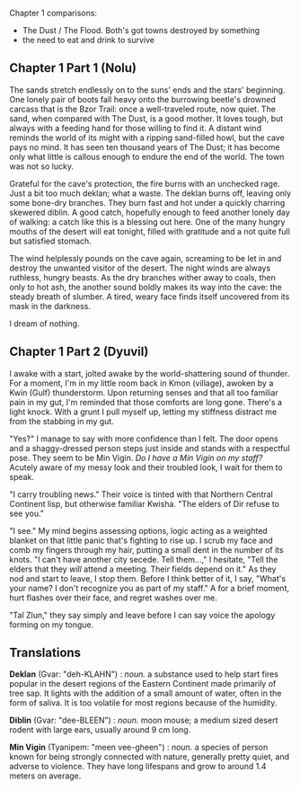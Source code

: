 
Chapter 1 comparisons:
- The Dust / The Flood. Both's got towns destroyed by something
- the need to eat and drink to survive
## Chapter 1 Part 1 (Nolu)

The sands stretch endlessly on to the suns' ends and the stars' beginning. One lonely pair of boots fall heavy onto the burrowing beetle's drowned carcass that is the Bzor Trail: once a well-traveled route, now quiet. The sand, when compared with The Dust, is a good mother. It loves tough, but always with a feeding hand for those willing to find it. A distant wind reminds the world of its might with a ripping sand-filled howl, but the cave pays no mind. It has seen ten thousand years of The Dust; it has become only what little is callous enough to endure the end of the world. The town was not so lucky.

Grateful for the cave's protection, the fire burns with an unchecked rage. Just a bit too much deklan; what a waste. The deklan burns off, leaving only some bone-dry branches. They burn fast and hot under a quickly charring skewered diblin. A good catch, hopefully enough to feed another lonely day of walking: a catch like this is a blessing out here. One of the many hungry mouths of the desert will eat tonight, filled with gratitude and a not quite full but satisfied stomach.

The wind helplessly pounds on the cave again, screaming to be let in and destroy the unwanted visitor of the desert. The night winds are always ruthless, hungry beasts. As the dry branches wither away to coals, then only to hot ash, the another sound boldly makes its way into the cave: the steady breath of slumber. A tired, weary face finds itself uncovered from its mask in the darkness.

I dream of nothing.

## Chapter 1 Part 2 (Dyuvil)

I awake with a start, jolted awake by the world-shattering sound of thunder. For a moment, I'm in my little room back in Kmon (village), awoken by a Kwin (Gulf) thunderstorm. Upon returning senses and that all too familiar pain in my gut, I'm reminded that those comforts are long gone. There's a light knock. With a grunt I pull myself up, letting my stiffness distract me from the stabbing in my gut.

"Yes?" I manage to say with more confidence than I felt. The door opens and a shaggy-dressed person steps just inside and stands with a respectful pose. They seem to be Min Vigin. *Do I have a Min Vigin on my staff?* Acutely aware of my messy look and their troubled look, I wait for them to speak.

"I carry troubling news." Their voice is tinted with that Northern Central Continent lisp, but otherwise familiar Kwisha. "The elders of Dir refuse to see you."

"I see." My mind begins assessing options, logic acting as a weighted blanket on that little panic that's fighting to rise up. I scrub my face and comb my fingers through my hair, putting a small dent in the number of its knots. "I can't have another city secede. Tell them...," I hesitate, "Tell the elders that they *will* attend a meeting. Their fields depend on it." As they nod and start to leave, I stop them. Before I think better of it, I say, "What's your name? I don't recognize you as part of my staff." A for a brief moment, hurt flashes over their face, and regret washes over me.

"Tal Zlun," they say simply and leave before I can say voice the apology forming on my tongue.



## Translations

**Deklan** (Gvar: "deh-KLAHN") : *noun.* a substance used to help start fires popular in the desert regions of the Eastern Continent made primarily of tree sap. It lights with the addition of a small amount of water, often in the form of saliva. It is too volatile for most regions because of the humidity.

**Diblin** (Gvar: "dee-BLEEN") : *noun.* moon mouse; a medium sized desert rodent with large ears, usually around 9 cm long.

**Min Vigin** (Tyanipem: "meen vee-gheen") : *noun.* a species of person known for being strongly connected with nature, generally pretty quiet, and adverse to violence. They have long lifespans and grow to around 1.4 meters on average.